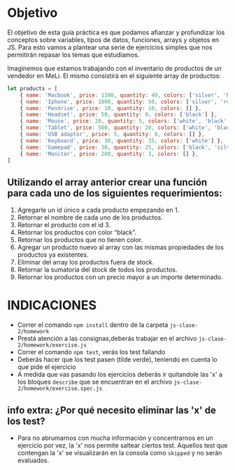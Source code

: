 # Objetivo
El objetivo de esta guía práctica es que podamos afianzar y profundizar los conceptos sobre variables, 
tipos de datos, funciones, arrays y objetos en JS. Para esto vamos a plantear una serie de ejercicios 
simples que nos permitirán repasar los temas que estudiamos. 



Imaginemos que estamos trabajando con el inventario de productos de un vendedor en MeLi.
El mismo consistirá en el siguiente array de productos:

```js
let products = [
    { name: 'Macbook', price: 1300, quantity: 40, colors: ['silver', 'black', 'white'] },
    { name: 'Iphone', price: 1000, quantity: 50, colors: ['silver', 'red', 'white'] },
    { name: 'Pendrive', price: 10, quantity: 10, colors: [] },
    { name: 'Headset', price: 50, quantity: 0, colors: ['black'] },
    { name: 'Mouse', price: 20, quantity: 5, colors: ['white', 'black', 'blue'] },
    { name: 'Tablet', price: 500, quantity: 20, colors: ['white', 'black'] },
    { name: 'USB adaptor', price: 5, quantity: 0, colors: [] },
    { name: 'Keyboard', price: 30, quantity: 35, colors: ['white'] },
    { name: 'Gamepad', price: 30, quantity: 25, colors: ['black', 'silver'] },
    { name: 'Monitor', price: 200, quantity: 3, colors: [] },
]
```

## Utilizando el array anterior crear una función para cada uno de los siguientes requerimientos:

1. Agregarle un id único a cada producto empezando en 1.
2. Retornar el nombre de cada uno de los productos.
3. Retornar el producto con el id 3.
4. Retornar los productos con color “black”.
5. Retornar los productos que no tienen color.
6. Agregar un producto nuevo al array con las mismas propiedades de los productos ya existentes.
7. Eliminar del array los productos fuera de stock.
8. Retornar la sumatoria del stock de todos los productos.
9. Retornar los productos con un precio mayor a un importe determinado.


# INDICACIONES 
- Correr el comando `npm install` dentro de la carpeta `js-clase-2/homework`
- Prestá atención a las consignas,deberás trabajar en el archivo `js-clase-2/homework/exercise.js`
- Correr el comando `npm test`, verás los test fallando
- Deberás hacer que los test pasen (tilde verde), teniendo en cuenta lo que pide el ejercicio
- A medida que vas pasando los ejercicios deberás ir quitandole las 'x' a los bloques `describe` que se encuentran en el archivo `js-clase-2/homework/exercise.spec.js`


## info extra: ¿Por qué necesito eliminar las 'x' de los test?
- Para no abrumarnos con mucha información y concentrarnos en un ejercicio por vez, la 'x' nos permite saltear ciertos test. Aquellos test que contengan la 'x' se visualizarán en la consola como `skipped` y no serán evaluados.

